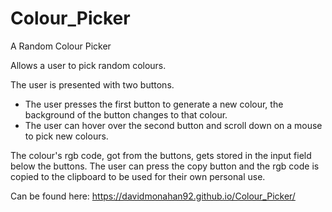 # Colour_Picker
A Random Colour Picker

Allows a user to pick random colours.

The user is presented with two buttons.
  - The user presses the first button to generate a new colour, the background of the button changes to that colour.
  - The user can hover over the second button and scroll down on a mouse to pick new colours.

The colour's rgb code, got from the buttons, gets stored in the input field below the buttons. The user can press the copy button and 
the rgb code is copied to the clipboard to be used for their own personal use.

Can be found here: https://davidmonahan92.github.io/Colour_Picker/
